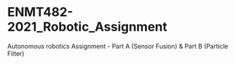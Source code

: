 # ENMT482-2021_Robotic_Assignment

Autonomous robotics Assignment - Part A (Sensor Fusion) & Part B (Particle Filter)